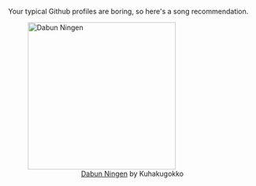 Your typical Github profiles are boring, so here's a song recommendation.
<figure><img width="300" height="300" src="https://i.scdn.co/image/ab67616d0000b27331c75e42a4a00114e07a843f" alt="Dabun Ningen" /><figcaption align="center"><a href="https://open.spotify.com/track/3mtb5FPpc7xYSVo5ww5lYe" target="_blank">Dabun Ningen</a> by Kuhakugokko</figcaption></figure>
